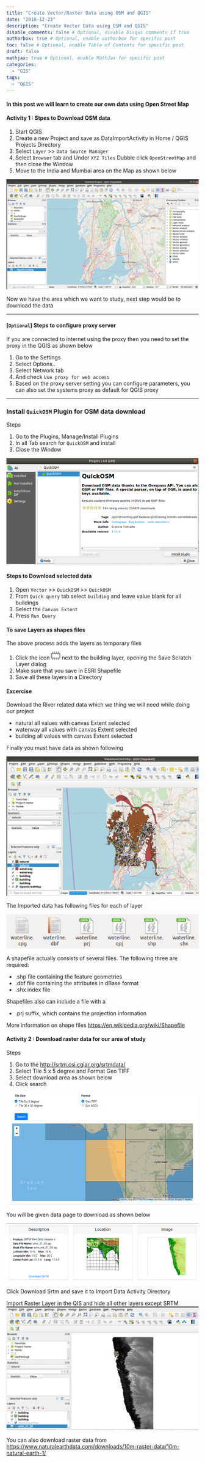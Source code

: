 ```yaml
---
title: "Create Vector/Raster Data using OSM and QGIS"
date: "2018-12-23"
description: "Create Vector Data using OSM and QGIS"
disable_comments: false # Optional, disable Disqus comments if true
authorbox: true # Optional, enable authorbox for specific post
toc: false # Optional, enable Table of Contents for specific post
draft: false
mathjax: true # Optional, enable MathJax for specific post
categories:
  - "GIS"
tags:
  - "QGIS"
---
```


#### In this post we will learn to create our own data using Open Street Map



#### Activity 1 : Stpes to Download OSM data

1. Start QGIS
2. Create a new Project and save as DataImportActivity in Home / QGIS Projects Directory
3. Select `Layer` >> `Data Source Manager`
4. Select `Browser` tab and Under `XYZ Tiles` Dubble click `OpenStreetMap` and then close the Window
5. Move to the India and Mumbai area on the Map as shown below

![Study Area of Map ](studyarea.png)

Now we have the area which we want to study, next step would be to download the data

--------------------------------

#### [`Optional`] Steps to configure proxy server

If you are connected to internet using the proxy then you need to set the proxy in the QGIS as shown below

1. Go to the Settings
2. Select Options..
3. Select Network tab
4. And check `Use proxy for web access`
5. Based on the proxy server setting you can configure parameters, you can also set the systems proxy as default for QGIS proxy

----------------------------------

### Install `QuickOSM` Plugin for OSM data download

Steps

1. Go to the Plugins, Manage/Install Plugins
2. In all Tab search for `QuickOSM` and install
3. Close the Window

![QuickOSM ](quickOSM.png)

#### Steps to Download selected data
1. Open `Vector` >> `QuickOSM` >> `QuickOSM`
2. From `Quick query` tab  select `building` and leave value blank for all buildings
3. Select the `Canvas Extent`
4. Press `Run Query`

#### To save Layers as shapes files

The above process adds the layers as temporary files

1. Click the icon ![Click Icon](mIndicatorMemory.png) next to the building layer, opening the Save Scratch Layer dialog
2. Make sure that you save in ESRI Shapefile
3. Save all these layers in a Directory

#### Excercise

Download the River related data which we thing we will need while doing our project

+ natural all values with canvas Extent selected
+ waterway all values with canvas Extent selected
+ building all values with canvas Extent selected


Finally you must have data as shown following

![QuickOSM Imported Data ](importedData.png)



The Imported data has following files for each of layer

![QuickOSM Imported Data Structure ](qgis-files_shape.png)


A shapefile actually consists of several files. The following three are required:

+ .shp file containing the feature geometries
+ .dbf file containing the attributes in dBase format
+ .shx index file

Shapefiles also can include a file with a

+ .prj suffix, which contains the projection information

More information on shape files https://en.wikipedia.org/wiki/Shapefile

#### Activity 2 : Download raster data for our area of study

Steps

1. Go to the http://srtm.csi.cgiar.org/srtmdata/
2. Select Tile 5 x 5 degree and Format Geo TIFF
3. Select download area as shown below
4. Click search

![Raster Import ](rasterdownload.png)


You will be given data page to download as shown below

![Raster Import ](rasterdownload2.png)

Click Download Srtm and save it to Import Data Activity Directory


Import Raster Layer in the QIS and hide all other layers except SRTM
![Raster Import ](importRaster.png)


You can also download raster data from https://www.naturalearthdata.com/downloads/10m-raster-data/10m-natural-earth-1/
